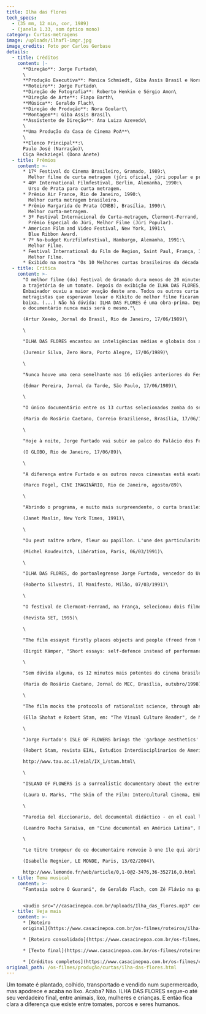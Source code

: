 ```yaml
---
title: Ilha das flores
tech_specs:
  - (35 mm, 12 min, cor, 1989)
  - (janela 1.33, som óptico mono)
category: Curtas-metragens
image: /uploads/ilhafl-imgr.jpg
image_credits: Foto por Carlos Gerbase
details:
  - title: Créditos
    content: |-
      **Direção**: Jorge Furtado\
      \
      **Produção Executiva**: Monica Schmiedt, Giba Assis Brasil e Nora Goulart\
      **Roteiro**: Jorge Furtado\
      **Direção de Fotografia**: Roberto Henkin e Sérgio Amon\
      **Direção de Arte**: Fiapo Barth\
      **Música**: Geraldo Flach\
      **Direção de Produção**: Nora Goulart\
      **Montagem**: Giba Assis Brasil\
      **Assistente de Direção**: Ana Luiza Azevedo\
      \
      **Uma Produção da Casa de Cinema PoA**\
      \
      **Elenco Principal**:\
      Paulo José (Narração)\
      Ciça Reckziegel (Dona Anete)
  - title: Prêmios
    content: >-
      * 17º Festival do Cinema Brasileiro, Gramado, 1989:\
        Melhor filme de curta metragem (júri oficial, júri popular e prêmio da crítica), Melhor roteiro, Melhor montagem e mais 4 prêmios regionais (Melhor Filme, Melhor Direção, Melhor Roteiro e Melhor Montagem).
      * 40º International Filmfestival, Berlim, Alemanha, 1990:\
        Urso de Prata para curta metragem.
      * Prêmio Air France, Rio de Janeiro, 1990:\
        Melhor curta metragem brasileiro.
      * Prêmio Margarida de Prata (CNBB), Brasília, 1990:\
        Melhor curta-metragem.
      * 3º Festival Internacional do Curta-metragem, Clermont-Ferrand, França, 1991:\
        Prêmio Especial do Júri, Melhor Filme (Júri Popular).
      * American Film and Video Festival, New York, 1991:\
        Blue Ribbon Award.
      * 7º No-budget Kurzfilmfestival, Hamburgo, Alemanha, 1991:\
        Melhor Filme.
      * Festival International du Film de Region, Saint Paul, França, 1993:\
        Melhor Filme.
      * Exibido na mostra "Os 10 Melhores curtas brasileiros da década de 80", no Cineclube Estação Botafogo, Rio de Janeiro, 1990.
  - title: Crítica
    content: >-
      "O melhor filme (do) Festival de Gramado dura menos de 20 minutos e narra
      a trajetória de um tomate. Depois da exibição de ILHA DAS FLORES, o Cine
      Embaixador ouviu a maior ovação deste ano. Todos os outros curta
      metragistas que esperavam levar o Kikito de melhor filme ficaram de cabeça
      baixa. (...) Não há dúvida: ILHA DAS FLORES é uma obra-prima. Depois dele,
      o documentário nunca mais será o mesmo."\

      (Artur Xexéo, Jornal do Brasil, Rio de Janeiro, 17/06/1989)\

      \

      "ILHA DAS FLORES encantou as inteligências médias e globais dos artistas nacionais. Trata-se de uma obra redundante, demagógica, apelativa e incapaz de permitir a atividade do intelecto alheio. (...) Não há uma só novidade de conteúdo em ILHA DAS FLORES. Formalmente, é uma cartilha para analfabetos. A cena em que as pessoas recolhem lixo é capaz de superar os piores programas globais em chantagem emocional. A burguesia presente em Gramado delirou. (...) Usa-se um chavão sobre a liberdade, 'termo inexplicável mas de decodificação universal', ou qualquer coisa que o valha (...) para dar o fecho de ouro. O 'efeito Collor' funcionou outra vez."\

      (Juremir Silva, Zero Hora, Porto Alegre, 17/06/1989)\

      \

      "Nunca houve uma cena semelhante nas 16 edições anteriores do Festival de Gramado: toda a platéia que superlotava o Palácio dos Festivais aplaudindo de pé e histericamente, um curta metragem. (...) O Filme ILHA DAS FLORES, de 13 minutos de duração, bateu no Festival com o vigor de um CIDADÃO KANE: é novo, original, engraçado, contundente e, finalmente, emocionante, ao fechar se com uma citação de Cecília Meirelles: 'liberdade é um palavra que o sonho humano alimenta, que não há ninguém que explique e ninguém que não entenda'."\

      (Edmar Pereira, Jornal da Tarde, São Paulo, 17/06/1989)\

      \

      "O único documentário entre os 13 curtas selecionados zomba do seu próprio gênero. Desmonta com originalidade e vigor criativo o discurso paternalista que fundamenta a maioria dos documentários brasileiros (...), com uma narativa engenhosa que segue num crescendo de tirar o fôlego. (...) ILHA DAS FLORES é o resultado de uma alquimia muito especial, onde tudo dá certo. É um curta bem humorado, sem com isso transformar a desgraça (...) em matéria de riso. Jorge Furtado inventa assim o documentário crueldade."\

      (Maria do Rosário Caetano, Correio Braziliense, Brasília, 17/06/1989)\

      \

      "Hoje à noite, Jorge Furtado vai subir ao palco do Palácio dos Festivais para receber o seu Kikito de melhor curta-metragista em Gramado. (...) Se isso não acontecer, entrarão em ação a polícia, os bombeiros, o Exército, a Marinha e até os escoteiros-mirins. Seria uma injustiça, um roubo, um acinte, uma vergonha. O seu ILHA DAS FLORES, apresentado anteontem, é a coisa mais original produzida pelo cinema brasileiro nos últimos dez anos, pelo menos. E isso é o mínimo que se pode dizer."\

      (O GLOBO, Rio de Janeiro, 17/06/89)\

      \

      "A diferença entre Furtado e os outros novos cineastas está exatamente aí: o diretor conhece seu público como a palma da mão, e sabe o que pode e o que não vai agradar aos jovens. (...) Mas a verdadeira marca pessoal do autor está na emoção: ninguém dentre os espectadores pode sair de um filme de Jorge Furtado sem pensar. A proeza dele é conseguir falar do tema que quiser (miséria, futebol, prisão) para um público pouco seletivo e, mesmo assim, fazê-lo refletir. Ponto para Furtado."\

      (Marco Fogel, CINE IMAGINÁRIO, Rio de Janeiro, agosto/89)\

      \

      "Abrindo o programa, e muito mais surpreendente, o curta brasileiro Ilha das Flores, que através de uma narração sarcástica constrói uma pirâmide de informações que envolvem a jornada de um tomate da plantação ao lixo. Dirigido por Jorge Furtado, o filme parece fácil e irreverente em seu início, mas é construído num crescendo de indignação que faz com que alcance o seu real propósito".\

      (Janet Maslin, New York Times, 1991)\

      \

      "Ou peut naître arbre, fleur ou papillon. L'une des particularités de ILHA DAS FLORES (prix de la presse et du public du XIIIe Festival de Clermont- Ferrand) est d'être dépourvue de végétaux odoriférant, sinon de mauvaises odeurs. Ce docucu donc, traite doctement (et sobrement, avec un humour sousjacent et sans excès de fioritures) des rapports production-distribution-consommation à partir d'une plantation de tomates."\

      (Michel Roudevitch, Libération, Paris, 06/03/1991)\

      \

      "ILHA DAS FLORES, do portoalegrense Jorge Furtado, vencedor do Urso de Prata em Berlim'90, é um filme político que faz rir com sarcasmo do início ao fim. Em apenas 13 minutos, diz tudo aquilo que é preciso saber sobre quem é responsável pelo massacre do planeta Terra, partindo do lixo e de um tomate."\

      (Roberto Silvestri, Il Manifesto, Milão, 07/03/1991)\

      \

      "O festival de Clermont-Ferrand, na França, selecionou dois filmes brasileiros para constarem na lista dos cem mais importantes curtas na história do cinema. Os escolhidos foram: Couro de Gato (1962), de Joaquim Pedro de Andrade e Ilha das Flores (1989) de Jorge Furtado."\

      (Revista SET, 1995)\

      \

      "The film essayst firstly places objects and people (freed from their individuality) together on an equal level: the tomato and the human in ILHA DAS FLORES, for me the prototype of the essayistic short film. The simplification equals the provocation which unearths the conflict: capitalism creates social misery. The essay film is an attempt to open up a complex theme; the unity of time and space is fundamentally exploded through this."\

      (Birgit Kämper, "Short essays: self-defence instead of performance", catálogo do Festival de Hamburgo 1996)\

      \

      "Sem dúvida alguma, os 12 minutos mais potentes do cinema brasileiro. (...) O texto é dirigido em tom irônico por Jorge Furtado a 'extraterrestres' - que desconhecem tudo sobre os seres humanos, seu planeta, seus sistemas econômicos, suas crenças, suas prioridades, seu conceito de liberdade. No fundo, Jorge Furtado e equipe (a turma da Casa de Cinema de Porto Alegre) promovem densa reflexão sobre o destino do homem pobre, aquele que não conquistou seus direitos de cidadão, e por isso disputa o lixo com porcos."\

      (Maria do Rosário Caetano, Jornal do MEC, Brasília, outubro/1998)\

      \

      "The film mocks the protocols of rationalist science, through absurd classificatory schemes ('Dona Anete is a Roman Catholic female biped mammal') and tautological syllogisms ('Mr Suzuki is japanese, and therefore a human being'). Humor becomes a kind of trap: the spectator who begins by laughing ends up, if not crying, at least reflecting very seriously."\

      (Ella Shohat e Robert Stam, em: "The Visual Culture Reader", de Nicholas Mirzoeff (org), Ed Routledge, Londres, 1998)\

      \

      "Jorge Furtado's ISLE OF FLOWERS brings the 'garbage aesthetics' into the postmodern era, while also demonstrating the cinema's capacity as a vehicle for political/aesthetic reflexion. Rather than an aestheticization of garbage, here garbage is both theme and formal strategy. Described by its author as a 'letter to a Martian who knows nothing of the earth and its social systems', Furtado's short uses Monty Python-style animation, archival footage, and parodic/reflexive documentary techniques to indict the distribution of wealth and food around the world."\

      (Robert Stam, revista EIAL, Estudios Interdisciplinarios de America Latina y el Caribe, número 9-1, junho/1998)\

      http://www.tau.ac.il/eial/IX_1/stam.html\

      \

      "ISLAND OF FLOWERS is a surrealistic documentary about the extremely poor people who live around and eke their livelihood from a garbage dump outside Rio de Janeiro. In five minutes, the film demonstrates with wicked economy the inexorable logic of making equations between money, commodities and lives. It is a savage critique of the process of capitalist abstraction, recreating in reverse the accordion-like movement whereby human suffering is transmuted into value."\

      (Laura U. Marks, "The Skin of the Film: Intercultural Cinema, Embodiment, and the Senses", Duke University Press, Durham, EUA, 2000)\

      \

      "Parodia del diccionario, del documental didáctico - en el cual las imágenes sólo ilustran la narración -, del grueso de los reportajes en la televisión. Pero, en el fondo, parodia de la matriz de estos discursos: la ciencia positivista. (...) En la imagen final, el ser humano aparece como ese ser único, mucho más allá de cualquier definición. (...) En la situación de mayor degradación, por una escritura compuesta de foco, luz y velocidad, el registro cinematográfico sugiere la transcendencia del tiempo de la existencia. Ser entre entes es en el hombre y en su libertad esencial donde habita, aunque masacrado, el único sentido. El parodiador se revela como un humanista."\

      (Leandro Rocha Saraiva, em "Cine documental en América Latina", Paulo Paranaguá (org.), Ediciones Cátedra, Madrid, 2003)\

      \

      "Le titre trompeur de ce documentaire renvoie à une île qui abrite une immense décharge publique où un éleveur de porcs, après avoir nourri ses bêtes, laisse les habitants faméliques glaner leur nourriture. A partir de photos, de papiers découpés, d'images filmées, Furtado lance avec un humour glaçant un réquisitoire contre la barbarie en général et le capitalisme en particulier."\

      (Isabelle Regnier, LE MONDE, Paris, 13/02/2004)\

      http://www.lemonde.fr/web/article/0,1-0@2-3476,36-352716,0.html
  - title: Tema musical
    content: >-
      "Fantasia sobre O Guarani", de Geraldo Flach, com Zé Flávio na guitarra


      <audio src="//casacinepoa.com.br/uploads/Ilha_das_flores.mp3" controls />
  - title: Veja mais
    content: >-
      * [Roteiro
      original](https://www.casacinepoa.com.br/os-filmes/roteiros/ilha-das-flores-texto-original.html)

      * [Roteiro consolidado](https://www.casacinepoa.com.br/os-filmes/roteiros/ilha-das-flores-texto-consolidado.html)

      * [Texto final](https://www.casacinepoa.com.br/os-filmes/roteiros/ilha-das-flores-texto-final.html)

      * [Créditos completos](https://www.casacinepoa.com.br/os-filmes/créditos/ilha-das-flores.html)
original_path: /os-filmes/produção/curtas/ilha-das-flores.html
---
```

Um tomate é plantado, colhido, transportado e vendido num supermercado, mas apodrece e acaba no lixo. Acaba? Não. ILHA DAS FLORES segue-o até seu verdadeiro final, entre animais, lixo, mulheres e crianças. E então fica clara a diferença que existe entre tomates, porcos e seres humanos.
